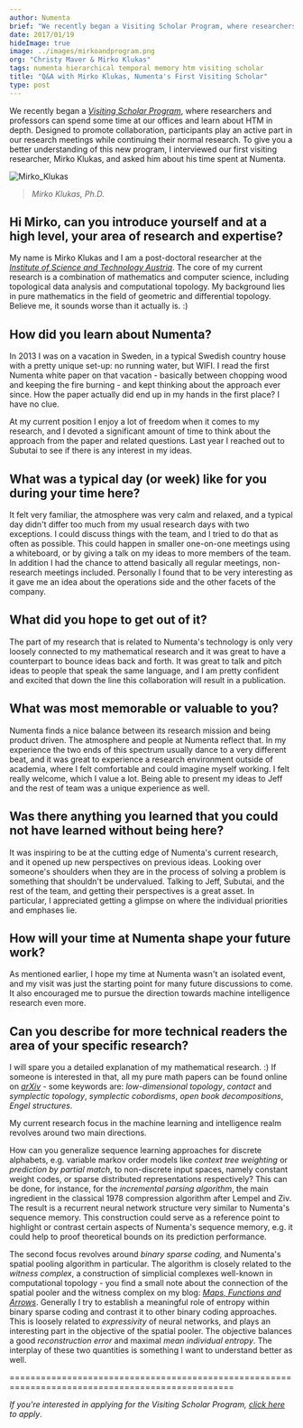 ```yaml
---
author: Numenta
brief: "We recently began a Visiting Scholar Program, where researchers and professors can spend some time at our offices and learn about HTM in depth.  Designed to promote collaboration, participants play an active part in our research meetings while continuing their normal research.  To give you a better understanding of this new program, I interviewed our first visiting researcher, Mirko Klukas, and asked him about his time spent at Numenta. "
date: 2017/01/19
hideImage: true
image: ../images/mirkoandprogram.png
org: "Christy Maver & Mirko Klukas"
tags: numenta hierarchical temporal memory htm visiting scholar
title: "Q&A with Mirko Klukas, Numenta's First Visiting Scholar"
type: post
---
```


We recently began a [*Visiting Scholar
Program*](http://numenta.com/careers-and-team/careers/visiting-scholar-program/),
where researchers and professors can spend some time at our offices and
learn about HTM in depth. Designed to promote collaboration,
participants play an active part in our research meetings while
continuing their normal research. To give you a better understanding of
this new program, I interviewed our first visiting researcher, Mirko
Klukas, and asked him about his time spent at Numenta.

![Mirko_Klukas](../images/mirko.png)

> *Mirko Klukas, Ph.D.*

## Hi Mirko, can you introduce yourself and at a high level, your area of research and expertise?

My name is Mirko Klukas and I am a post-doctoral researcher at the
[*Institute of Science and Technology Austria*](https://ist.ac.at/). The
core of my current research is a combination of mathematics and computer
science, including topological data analysis and computational topology.
My background lies in pure mathematics in the field of geometric and
differential topology. Believe me, it sounds worse than it actually is. :)

## How did you learn about Numenta?

In 2013 I was on a vacation in Sweden, in a typical Swedish country
house with a pretty unique set-up: no running water, but WIFI. I read
the first Numenta white paper on that vacation - basically between
chopping wood and keeping the fire burning - and kept thinking about the
approach ever since. How the paper actually did end up in my hands in
the first place? I have no clue.

At my current position I enjoy a lot of freedom when it comes to my
research, and I devoted a significant amount of time to think about the
approach from the paper and related questions. Last year I reached out
to Subutai to see if there is any interest in my ideas.

## What was a typical day (or week) like for you during your time here?

It felt very familiar, the atmosphere was very calm and relaxed, and a
typical day didn't differ too much from my usual research days with two
exceptions. I could discuss things with the team, and I tried to do that
as often as possible. This could happen in smaller one-on-one meetings
using a whiteboard, or by giving a talk on my ideas to more members of
the team. In addition I had the chance to attend basically all regular
meetings, non-research meetings included. Personally I found that to be
very interesting as it gave me an idea about the operations side and the
other facets of the company.

## What did you hope to get out of it?

The part of my research that is related to Numenta's technology is only
very loosely connected to my mathematical research and it was great to
have a counterpart to bounce ideas back and forth. It was great to talk
and pitch ideas to people that speak the same language, and I am pretty
confident and excited that down the line this collaboration will result
in a publication.

## What was most memorable or valuable to you?

Numenta finds a nice balance between its research mission and being
product driven. The atmosphere and people at Numenta reflect that. In my
experience the two ends of this spectrum usually dance to a very
different beat, and it was great to experience a research environment
outside of academia, where I felt comfortable and could imagine myself
working. I felt really welcome, which I value a lot. Being able to
present my ideas to Jeff and the rest of team was a unique experience
as well.

## Was there anything you learned that you could not have learned without being here?

It was inspiring to be at the cutting edge of Numenta's current
research, and it opened up new perspectives on previous ideas. Looking
over someone's shoulders when they are in the process of solving a
problem is something that shouldn't be undervalued. Talking to Jeff,
Subutai, and the rest of the team, and getting their perspectives is a
great asset. In particular, I appreciated getting a glimpse on where the
individual priorities and emphases lie.

## How will your time at Numenta shape your future work?

As mentioned earlier, I hope my time at Numenta wasn't an isolated
event, and my visit was just the starting point for many future
discussions to come. It also encouraged me to pursue the direction
towards machine intelligence research even more.

## Can you describe for more technical readers the area of your specific research?

I will spare you a detailed explanation of my mathematical research. :)
If someone is interested in that, all my pure math papers can be found
online on 
[*arXiv*](https://arxiv.org/find/all/1/all:+klukas/0/1/0/all/0/1) - some
keywords are: *low-dimensional topology*, *contact* and *symplectic
topology*, *symplectic cobordisms*, *open book decompositions*, *Engel
structures*.

My current research focus in the machine learning and intelligence realm
revolves around two main directions.

How can you generalize sequence learning approaches for discrete
alphabets, e.g. variable markov order models like *context tree
weighting* or *prediction by partial match*, to non-discrete input
spaces, namely constant weight codes, or sparse distributed
representations respectively? This can be done, for instance, for the
*incremental parsing algorithm*, the main ingredient in the classical
1978 compression algorithm after Lempel and Ziv. The result is a
recurrent neural network structure very similar to Numenta's sequence
memory. This construction could serve as a reference point to highlight
or contrast certain aspects of Numenta's sequence memory, e.g. it could
help to proof theoretical bounds on its prediction performance.

The second focus revolves around *binary sparse coding,* and Numenta's
spatial pooling algorithm in particular. The algorithm is closely
related to the *witness complex*, a construction of simplicial complexes
well-known in computational topology - you find a small note about the
connection of the spatial pooler and the witness complex on my blog:
[*Maps, Functions and
Arrows*](http://blog.mirkoklukas.com/sparse-distributed-representations-and-witness-complexes/).
Generally I try to establish a meaningful role of entropy within binary
sparse coding and contrast it to other binary coding approaches. This is
loosely related to *expressivity* of neural networks, and plays an
interesting part in the objective of the spatial pooler. The objective
balances a good *reconstruction error* and maximal *mean individual
entropy*. The interplay of these two quantities is something I want to understand better as well.

=================================================================================================

*If you're interested in applying for the Visiting Scholar Program, [*click here*](http://numenta.com/careers-and-team/careers/visiting-scholar-program/) to apply*.


